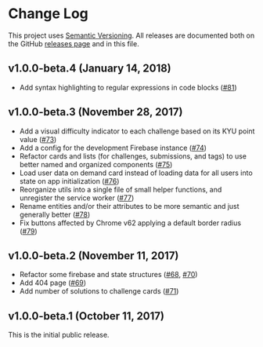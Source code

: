 # Change Log

This project uses [Semantic Versioning](http://semver.org/). All releases are documented both on the GitHub [releases page](https://github.com/letscodework/codework/releases) and in this file.

## v1.0.0-beta.4 (January 14, 2018)

- Add syntax highlighting to regular expressions in code blocks ([#81](https://github.com/letscodework/codework/pull/81))

## v1.0.0-beta.3 (November 28, 2017)

- Add a visual difficulty indicator to each challenge based on its KYU point value ([#73](https://github.com/letscodework/codework/pull/73))
- Add a config for the development Firebase instance ([#74](https://github.com/letscodework/codework/pull/74))
- Refactor cards and lists (for challenges, submissions, and tags) to use better named and organized components ([#75](https://github.com/letscodework/codework/pull/75))
- Load user data on demand card instead of loading data for all users into state on app initialization ([#76](https://github.com/letscodework/codework/pull/76))
- Reorganize utils into a single file of small helper functions, and unregister the service worker ([#77](https://github.com/letscodework/codework/pull/77))
- Rename entities and/or their attributes to be more semantic and just generally better ([#78](https://github.com/letscodework/codework/pull/78))
- Fix buttons affected by Chrome v62 applying a default border radius ([#79](https://github.com/letscodework/codework/pull/79))

## v1.0.0-beta.2 (November 11, 2017)

- Refactor some firebase and state structures ([#68](https://github.com/letscodework/codework/pull/68), [#70](https://github.com/letscodework/codework/pull/70))
- Add 404 page ([#69](https://github.com/letscodework/codework/pull/69))
- Add number of solutions to challenge cards ([#71](https://github.com/letscodework/codework/pull/71))

## v1.0.0-beta.1 (October 11, 2017)

This is the initial public release.
